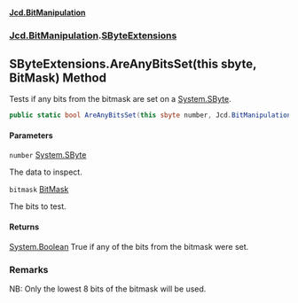 #### [Jcd.BitManipulation](index.md 'index')

### [Jcd.BitManipulation](Jcd.BitManipulation 'Jcd.BitManipulation').[SByteExtensions](Jcd.BitManipulation.SByteExtensions 'Jcd.BitManipulation.SByteExtensions')

## SByteExtensions.AreAnyBitsSet(this sbyte, BitMask) Method

Tests if any bits from the bitmask are set on a [System.SByte](https://docs.microsoft.com/en-us/dotnet/api/System.SByte 'System.SByte').

```csharp
public static bool AreAnyBitsSet(this sbyte number, Jcd.BitManipulation.BitMask bitmask);
```

#### Parameters

<a name='Jcd.BitManipulation.SByteExtensions.AreAnyBitsSet(thissbyte,Jcd.BitManipulation.BitMask).number'></a>

`number` [System.SByte](https://docs.microsoft.com/en-us/dotnet/api/System.SByte 'System.SByte')

The data to inspect.

<a name='Jcd.BitManipulation.SByteExtensions.AreAnyBitsSet(thissbyte,Jcd.BitManipulation.BitMask).bitmask'></a>

`bitmask` [BitMask](Jcd.BitManipulation.BitMask 'Jcd.BitManipulation.BitMask')

The bits to test.

#### Returns

[System.Boolean](https://docs.microsoft.com/en-us/dotnet/api/System.Boolean 'System.Boolean')
True if any of the bits from the bitmask were set.

### Remarks

NB: Only the lowest 8 bits of the bitmask will be used.